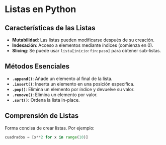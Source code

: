 # Listas en Python

## Características de las Listas

- **Mutabilidad**: Las listas pueden modificarse después de su creación.
- **Indexación**: Acceso a elementos mediante índices (comienza en 0).
- **Slicing**: Se puede usar `lista[inicio:fin:paso]` para obtener sub-listas.

## Métodos Esenciales

- **`.append()`**: Añade un elemento al final de la lista.
- **`.insert()`**: Inserta un elemento en una posición específica.
- **`.pop()`**: Elimina un elemento por índice y devuelve su valor.
- **`.remove()`**: Elimina un elemento por valor.
- **`.sort()`**: Ordena la lista in-place.

## Comprensión de Listas

Forma concisa de crear listas. Por ejemplo:

```python
cuadrados = [x**2 for x in range(10)]